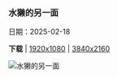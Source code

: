 ### 水獭的另一面

日期：2025-02-18

**下载**  |  [1920x1080](https://cn.bing.com/th?id=OHR.IceHoleOtter_ZH-CN0106321041_1920x1080.jpg)  |  [3840x2160](https://cn.bing.com/th?id=OHR.IceHoleOtter_ZH-CN0106321041_UHD.jpg)

![水獭的另一面](https://cn.bing.com/th?id=OHR.IceHoleOtter_ZH-CN0106321041_1920x1080.jpg "欧亚水獭，莱利斯塔德，荷兰 (© Ernst Dirksen/Minden Pictures)")

